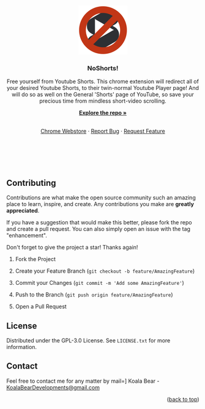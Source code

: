 <a  name="readme-top"></a>  
<br  />

<div  align="center">
<a  href="https://github.com/KoalaBear/NoShorts">
<img  src="icon128.png"  alt="Logo"  width="128"  height="128">
</a>




<h3  align="center">NoShorts!</h3>
<p  align="center">
Free yourself from Youtube Shorts.
This chrome extension will redirect all of your desired Youtube Shorts, to their twin-normal Youtube Player page!
And will do so as well on the General 'Shorts' page of YouTube, so save your precious time from mindless short-video scrolling.

<br  />

<a  href="https://github.com/KoalaBear/NoShorts"><strong>Explore the repo »</strong></a>

<br />
<a  href="https://github.com/KoalaBear/NoShorts">Chrome Webstore</a> · <a  href="https://github.com/KoalaBear/NoShorts/issues">Report Bug</a> · <a  href="https://github.com/KoalaBear/NoShorts/issues">Request Feature</a>
<br />

<br />

<br />

<br />

<br />

<br />
</p>
</div>

  
  
  
  
  

<!-- CONTRIBUTING -->
## Contributing
Contributions are what make the open source community such an amazing place to learn, inspire, and create. Any contributions you make are **greatly appreciated**.

If you have a suggestion that would make this better, please fork the repo and create a pull request. You can also simply open an issue with the tag "enhancement".

Don't forget to give the project a star! Thanks again!


1. Fork the Project

2. Create your Feature Branch (`git checkout -b feature/AmazingFeature`)

3. Commit your Changes (`git commit -m 'Add some AmazingFeature'`)

4. Push to the Branch (`git push origin feature/AmazingFeature`)

5. Open a Pull Request

 

<!-- LICENSE -->
## License
Distributed under the GPL-3.0 License. See `LICENSE.txt` for more information.



<!-- CONTACT -->
## Contact
Feel free to contact me for any matter by mail=]
Koala Bear - KoalaBearDevelopments@gmail.com
<p  align="right">(<a  href="#readme-top">back to top</a>)</p>

  
  
